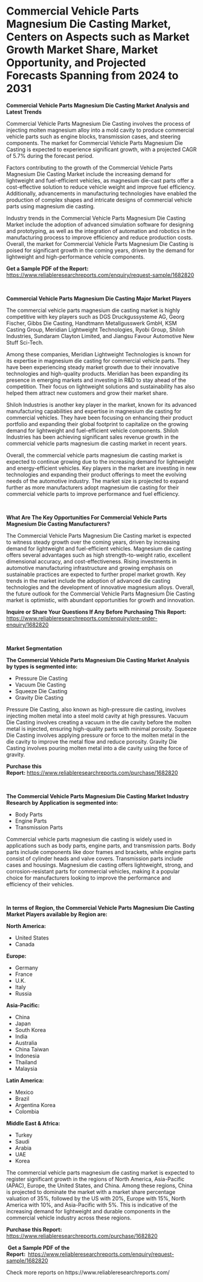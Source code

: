 <p><h1>Commercial Vehicle Parts Magnesium Die Casting Market, Centers on Aspects such as Market Growth Market Share, Market Opportunity, and Projected Forecasts Spanning from 2024 to 2031</h1></p><p><strong>Commercial Vehicle Parts Magnesium Die Casting Market Analysis and Latest Trends</strong></p>
<p><p>Commercial Vehicle Parts Magnesium Die Casting involves the process of injecting molten magnesium alloy into a mold cavity to produce commercial vehicle parts such as engine blocks, transmission cases, and steering components. The market for Commercial Vehicle Parts Magnesium Die Casting is expected to experience significant growth, with a projected CAGR of 5.7% during the forecast period.</p><p>Factors contributing to the growth of the Commercial Vehicle Parts Magnesium Die Casting Market include the increasing demand for lightweight and fuel-efficient vehicles, as magnesium die-cast parts offer a cost-effective solution to reduce vehicle weight and improve fuel efficiency. Additionally, advancements in manufacturing technologies have enabled the production of complex shapes and intricate designs of commercial vehicle parts using magnesium die casting.</p><p>Industry trends in the Commercial Vehicle Parts Magnesium Die Casting Market include the adoption of advanced simulation software for designing and prototyping, as well as the integration of automation and robotics in the manufacturing process to improve efficiency and reduce production costs. Overall, the market for Commercial Vehicle Parts Magnesium Die Casting is poised for significant growth in the coming years, driven by the demand for lightweight and high-performance vehicle components.</p></p>
<p><strong>Get a Sample PDF of the Report:&nbsp;</strong> <a href="https://www.reliableresearchreports.com/enquiry/request-sample/1682820">https://www.reliableresearchreports.com/enquiry/request-sample/1682820</a></p>
<p>&nbsp;</p>
<p><strong>Commercial Vehicle Parts Magnesium Die Casting Major Market Players</strong></p>
<p><p>The commercial vehicle parts magnesium die casting market is highly competitive with key players such as DGS Druckgussysteme AG, Georg Fischer, Gibbs Die Casting, Handtmann Metallgusswerk GmbH, KSM Casting Group, Meridian Lightweight Technologies, Ryobi Group, Shiloh Industries, Sundaram Clayton Limited, and Jiangsu Favour Automotive New Stuff Sci-Tech.</p><p>Among these companies, Meridian Lightweight Technologies is known for its expertise in magnesium die casting for commercial vehicle parts. They have been experiencing steady market growth due to their innovative technologies and high-quality products. Meridian has been expanding its presence in emerging markets and investing in R&D to stay ahead of the competition. Their focus on lightweight solutions and sustainability has also helped them attract new customers and grow their market share.</p><p>Shiloh Industries is another key player in the market, known for its advanced manufacturing capabilities and expertise in magnesium die casting for commercial vehicles. They have been focusing on enhancing their product portfolio and expanding their global footprint to capitalize on the growing demand for lightweight and fuel-efficient vehicle components. Shiloh Industries has been achieving significant sales revenue growth in the commercial vehicle parts magnesium die casting market in recent years.</p><p>Overall, the commercial vehicle parts magnesium die casting market is expected to continue growing due to the increasing demand for lightweight and energy-efficient vehicles. Key players in the market are investing in new technologies and expanding their product offerings to meet the evolving needs of the automotive industry. The market size is projected to expand further as more manufacturers adopt magnesium die casting for their commercial vehicle parts to improve performance and fuel efficiency.</p></p>
<p>&nbsp;</p>
<p><strong>What Are The Key Opportunities For Commercial Vehicle Parts Magnesium Die Casting Manufacturers?</strong></p>
<p><p>The Commercial Vehicle Parts Magnesium Die Casting market is expected to witness steady growth over the coming years, driven by increasing demand for lightweight and fuel-efficient vehicles. Magnesium die casting offers several advantages such as high strength-to-weight ratio, excellent dimensional accuracy, and cost-effectiveness. Rising investments in automotive manufacturing infrastructure and growing emphasis on sustainable practices are expected to further propel market growth. Key trends in the market include the adoption of advanced die casting technologies and the development of innovative magnesium alloys. Overall, the future outlook for the Commercial Vehicle Parts Magnesium Die Casting market is optimistic, with abundant opportunities for growth and innovation.</p></p>
<p><strong>Inquire or Share Your Questions If Any Before Purchasing This Report:</strong> <a href="https://www.reliableresearchreports.com/enquiry/pre-order-enquiry/1682820">https://www.reliableresearchreports.com/enquiry/pre-order-enquiry/1682820</a></p>
<p>&nbsp;</p>
<p><strong>Market Segmentation</strong></p>
<p><strong>The Commercial Vehicle Parts Magnesium Die Casting Market Analysis by types is segmented into:</strong></p>
<p><ul><li>Pressure Die Casting</li><li>Vacuum Die Casting</li><li>Squeeze Die Casting</li><li>Gravity Die Casting</li></ul></p>
<p><p>Pressure Die Casting, also known as high-pressure die casting, involves injecting molten metal into a steel mold cavity at high pressures. Vacuum Die Casting involves creating a vacuum in the die cavity before the molten metal is injected, ensuring high-quality parts with minimal porosity. Squeeze Die Casting involves applying pressure or force to the molten metal in the die cavity to improve the metal flow and reduce porosity. Gravity Die Casting involves pouring molten metal into a die cavity using the force of gravity.</p></p>
<p><strong>Purchase this Report:&nbsp;</strong><a href="https://www.reliableresearchreports.com/purchase/1682820">https://www.reliableresearchreports.com/purchase/1682820</a></p>
<p>&nbsp;</p>
<p><strong>The Commercial Vehicle Parts Magnesium Die Casting Market Industry Research by Application is segmented into:</strong></p>
<p><ul><li>Body Parts</li><li>Engine Parts</li><li>Transmission Parts</li></ul></p>
<p><p>Commercial vehicle parts magnesium die casting is widely used in applications such as body parts, engine parts, and transmission parts. Body parts include components like door frames and brackets, while engine parts consist of cylinder heads and valve covers. Transmission parts include cases and housings. Magnesium die casting offers lightweight, strong, and corrosion-resistant parts for commercial vehicles, making it a popular choice for manufacturers looking to improve the performance and efficiency of their vehicles.</p></p>
<p>&nbsp;</p>
<p><strong>In terms of Region, the Commercial Vehicle Parts Magnesium Die Casting Market Players available by Region are:</strong></p>
<p>
    <p> <strong> North America: </strong>
        <ul>
            <li>United States</li>
            <li>Canada</li>
        </ul>
        </p> 
    <p> <strong> Europe: </strong>
        <ul>
            <li>Germany</li>
            <li>France</li>
            <li>U.K.</li>
            <li>Italy</li>
            <li>Russia</li>
        </ul>
        </p> 
    <p> <strong> Asia-Pacific: </strong>
        <ul>
            <li>China</li>
            <li>Japan</li>
            <li>South Korea</li>
            <li>India</li>
            <li>Australia</li>
            <li>China Taiwan</li>
            <li>Indonesia</li>
            <li>Thailand</li>
            <li>Malaysia</li>
        </ul>
        </p> 
    <p> <strong> Latin America: </strong>
        <ul>
            <li>Mexico</li>
            <li>Brazil</li>
            <li>Argentina Korea</li>
            <li>Colombia</li>
        </ul>
        </p> 
    <p> <strong> Middle East & Africa: </strong>
        <ul>
            <li>Turkey</li>
            <li>Saudi</li>
            <li>Arabia</li>
            <li>UAE</li>
            <li>Korea</li>
        </ul>
    </p>
    </p>
<p><p>The commercial vehicle parts magnesium die casting market is expected to register significant growth in the regions of North America, Asia-Pacific (APAC), Europe, the United States, and China. Among these regions, China is projected to dominate the market with a market share percentage valuation of 35%, followed by the US with 20%, Europe with 15%, North America with 10%, and Asia-Pacific with 5%. This is indicative of the increasing demand for lightweight and durable components in the commercial vehicle industry across these regions.</p></p>
<p><strong>Purchase this Report: </strong><a href="https://www.reliableresearchreports.com/purchase/1682820">https://www.reliableresearchreports.com/purchase/1682820</a></p>
<p>&nbsp;<strong>Get a Sample PDF of the Report:&nbsp;&nbsp;</strong><a href="https://www.reliableresearchreports.com/enquiry/request-sample/1682820">https://www.reliableresearchreports.com/enquiry/request-sample/1682820</a></p>
<p><strong></strong></p>
<p>Check more reports on https://www.reliableresearchreports.com/</p>